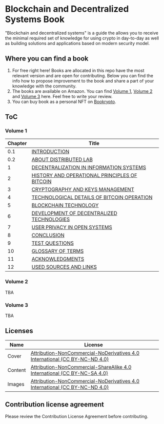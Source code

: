 # Blockchain and Decentralized Systems Book

"Blockchain and decentralized systems" is a guide the allows you to receive the minimal required set of knowledge for
using crypto in day-to-day as well as building solutions and applications based on modern security model.

## Where you can find a book

1. For free right here! Books are allocated in this repo have the most relevant version and are open for contributing. 
Below you can find the info how to propose improvement to the book and share a part of your knowledge with the 
community.
2. The books are available on Amazon. You can find 
[Volume 1](https://www.amazon.com/Blockchain-Decentralized-Systems-Pavel-Kravchenko/dp/6177634281), 
[Volume 2](https://www.amazon.com/Blockchain-Decentralized-Systems-three-volumes/dp/B08761ND71) and
[Volume 3](https://www.amazon.com/Blockchain-Decentralized-Systems-three-volumes/dp/6177634796) here. Feel free to write
your review.
3. You can buy book as a personal NFT on [Bookrypto](https://bookrypto.com/).

## ToC
### Volume 1
| Chapter | Title                                                                                                                                                                                                             |
|---------|-------------------------------------------------------------------------------------------------------------------------------------------------------------------------------------------------------------------|
| 0.1     | [INTRODUCTION](https://gitlab.com/oleksandr.kurbatov/blockchain-and-decentralized-systems-book/-/blob/main/chapters/volume-1/01-introduction.md)                                                                  |
| 0.2     | [ABOUT DISTRIBUTED LAB](https://gitlab.com/oleksandr.kurbatov/blockchain-and-decentralized-systems-book/-/blob/main/chapters/volume-1/02-about-distributed-lab.md)                                                |
| 1       | [DECENTRALIZATION IN INFORMATION SYSTEMS](https://gitlab.com/oleksandr.kurbatov/blockchain-and-decentralized-systems-book/-/blob/main/chapters/volume-1/1-decentralization-in-information-systems.md)             |
| 2       | [HISTORY AND OPERATIONAL PRINCIPLES OF BITCOIN](https://gitlab.com/oleksandr.kurbatov/blockchain-and-decentralized-systems-book/-/blob/main/chapters/volume-1/2-history-and-operational-principles-of-bitcoin.md) |
| 3       | [CRYPTOGRAPHY AND KEYS MANAGEMENT](https://gitlab.com/oleksandr.kurbatov/blockchain-and-decentralized-systems-book/-/blob/main/chapters/volume-1/3-cryptography-and-keys-management.md)                           |
| 4       | [TECHNOLOGICAL DETAILS OF BITCOIN OPERATION](https://gitlab.com/oleksandr.kurbatov/blockchain-and-decentralized-systems-book/-/blob/main/chapters/volume-1/4-technological-details-of-bitcoin-operation.md)       |
| 5       | [BLOCKCHAIN TECHNOLOGY](https://gitlab.com/oleksandr.kurbatov/blockchain-and-decentralized-systems-book/-/blob/main/chapters/volume-1/5-blockchain-technology.md)                                                 |
| 6       | [DEVELOPMENT OF DECENTRALIZED TECHNOLOGIES](https://gitlab.com/oleksandr.kurbatov/blockchain-and-decentralized-systems-book/-/blob/main/chapters/volume-1/6-development-of-decentralized-technologies.md)         |
| 7       | [USER PRIVACY IN OPEN SYSTEMS](https://gitlab.com/oleksandr.kurbatov/blockchain-and-decentralized-systems-book/-/blob/main/chapters/volume-1/7-user-privacy-in-open-systems.md)                                   |
| 8       | [CONCLUSION](https://gitlab.com/oleksandr.kurbatov/blockchain-and-decentralized-systems-book/-/blob/main/chapters/volume-1/8-conclusion.md)                                                                       |
| 9       | [TEST QUESTIONS](https://gitlab.com/oleksandr.kurbatov/blockchain-and-decentralized-systems-book/-/blob/main/chapters/volume-1/9-test-questions.md)                                                               |
| 10      | [GLOSSARY OF TERMS](https://gitlab.com/oleksandr.kurbatov/blockchain-and-decentralized-systems-book/-/blob/main/chapters/volume-1/10-glossary-of-terms.md)                                                        |
| 11      | [ACKNOWLEDGMENTS](https://gitlab.com/oleksandr.kurbatov/blockchain-and-decentralized-systems-book/-/blob/main/chapters/volume-1/11-acknowledgements.md)                                                           |
| 12      | [USED SOURCES AND LINKS](https://gitlab.com/oleksandr.kurbatov/blockchain-and-decentralized-systems-book/-/blob/main/chapters/volume-1/12-used-sources-and-links.md)                                              |                                                                                                                                                                                            |

### Volume 2
TBA

### Volume 3
TBA

## Licenses
| Name    | License                                                                                                                            |
|---------|------------------------------------------------------------------------------------------------------------------------------------|
| Cover   | [Attribution-NonCommercial-NoDerivatives 4.0 International (CC BY-NC-ND 4.0)](https://creativecommons.org/licenses/by-nc-nd/4.0/)  |
| Content | [Attribution-NonCommercial-ShareAlike 4.0 International (CC BY-NC-SA 4.0)](https://creativecommons.org/licenses/by-nc-sa/4.0/)     |
| Images  | [Attribution-NonCommercial-NoDerivatives 4.0 International (CC BY-NC-ND 4.0)](https://creativecommons.org/licenses/by-nc-nd/4.0/)  |

## Contribution license agreement
Please review the Contribution License Agreement before contributing.
